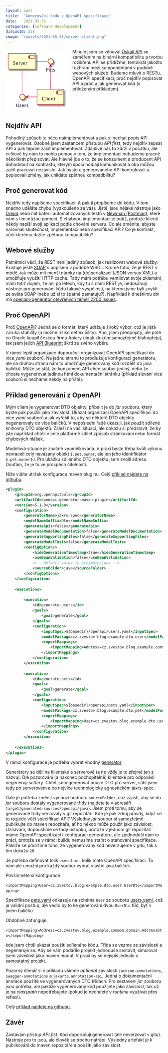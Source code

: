 ```yaml
---
layout: post
title:  "Generování kódu z OpenAPI specifikace"
date:   2021-05-31
categories: [software development]
disqusId: 238
image: "/assets/2021-05-31/server-client.png"
---
```


<div style="float: left; margin: 0.5em 1em 0.5em 0em; text-align: center;"><img src="/assets/2021-05-31/server-client.png" /></div>

Minule jsem se věnoval [Úskalí API](https://blog.zvestov.cz/software%20development/2021/04/28/uskali-API.html) se zaměřením na binární kompatibilitu a tvorbu rozšíření. API se přidržme, tentokrát jakožto rozhraní mezi komponentami v podobě webových služeb. Budeme mluvit o RESTu, OpenAPI specifikaci, proč nejdřív popisovat API a proč a jak generovat kód (s přiloženým příkladem).

<div style="clear:both"></div>
<!--more-->

## Nejdřív API

Pohodlný způsob je něco naimplementovat a pak si nechat popis API vygenerovat. Osobně jsem zastáncem přístupu _API first_, tedy nejdřív sepsat API a pak teprve začít implementovat. Zdánlivě nás to zdrží v počátku, ale celkově by nám to mohlo pomoc v tom, že implementaci nebudeme pracně několikrát přepisovat. Ale hlavně jde o to, že se konzument a producent API dohodnout na kontraktu, kterým spolu hodlají komunikovat a oba můžou začít pracovat nezávisle. Jak byste u generovaného API kontrolovali a popisovali změny, jak uhlídáte zpětnou kompatibilitu?

## Proč generovat kód

Nejdřív tedy napíšeme specifikaci. A pak ji přepíšeme do kódu. V tom snadno uděláte chybu (vyzkoušeno za vás). Jistě, jsou nějaké nástroje jako [Dredd](https://dredd.org/en/latest/) nebo mít baterii automatizovaných testů v [Newman (Postman)](https://learning.postman.com/docs/running-collections/using-newman-cli/command-line-integration-with-newman), které vám s tím můžou pomoci. S chybnou implementací je potíž, protože klienti někdy napíší svoji aplikaci podle chování serveru. Co ale změníte, abyste narovnali skutečnost, implementaci nebo specifikaci API? Co je kontrakt, vůči kterému držíte zpětnou kompatibilitu?

## Webové služby

Pamětníci vědí, že REST není jediný způsob, jak realizovat webové služby. Existuje ještě [SOAP](https://cs.wikipedia.org/wiki/SOAP) s popisem v podobě WSDL. Kromě toho, že je REST v módě, tak může mít menší nároky na (de)serializaci (JSON versus XML) a umožňuje využití HTTP cache. Tady mám potřebu ventilovat svoje zklamání, mám totiž dojem, že ani po letech, kdy tu s námi REST je, nedosahují nástroje pro generování kódu takové vyspělosti, na kterou jsme byli zvyklí ze světa SOAP (nebo už si to špatně pamatuju?). Například k dnešnímu dni má [openapi-generator otevřených téměř 2200 issues](https://github.com/OpenAPITools/openapi-generator/issues).

## Proč OpenAPI

Proč [OpenAPI](https://swagger.io/docs/specification/about/)? Jedná se o formát, který udržuje široký výbor, což je jistá záruka stability (a možné riziko neflexibility). Ano, jsem předpojatý, ale poté co Oracle koupil českou firmu Apiary (jinak klukům samozřejmě blahopřeju), tak jsem jejich [API Blueprint](https://apiblueprint.org/) škrtl ze svého výběru.

V rámci lepší organizace doporučuji organizovat OpenAPI specifikaci do více _yaml_ souborů. Na jednu stranu to prodlužuje konfiguraci generátoru, ale na druhou stranu nám to umožňuje generovaný kód rozdělit do java balíčků. Může se stát, že konzument API chce soubor jediný, nebo že chcete vygenerovat jedinou html dokumentační stránku (příklad slévání více souborů si necháme někdy na příště).

## Příklad generování z OpenAPI

Mým cílem je vygenerovat DTO objekty, přibalit je do _jar_ souboru, který byste pak použili jako závislost. Ukázat organizaci OpenAPI specifikaci do více _yaml_ souborů a jak vyřešit to, aby se některé DTO objekty negenerovaly do více balíčků. V neposlední řadě ukazuji, jak použít sdílené knihovny DTO objektů. Záleží na vaší situaci, ale dokážu si představit, že by jste například chtěli v celé platformě sdílet způsob stránkování nebo formát chybových hlášek.

Modelová situace je značně vyumělkovaná. V praxi byste třeba kvůli výkonu nevraceli celý navázaný objekt `$.pet.owner`, ale jen jeho identifikátor `$.pet.ownerId`. Pro ukázku sdíleného DTO objektu jsem zvolil adresu. Doufám, že je to ve prospěch čitelnosti.

Níže vidíte útržek konfigurace maven pluginu. Celý [příklad najdete na githubu](https://github.com/banterCZ/blog-example-openapi-generator).

```xml
<plugin>
    <groupId>org.openapitools</groupId>
    <artifactId>openapi-generator-maven-plugin</artifactId>
    <version>5.1.0</version>
    <configuration>
        <generatorName>jaxrs-spec</generatorName>
        <modelNameSuffix>Dto</modelNameSuffix>
        <generateApis>false</generateApis>
        <generateModelDocumentation>false</generateModelDocumentation>
        <generateSupportingFiles>false</generateSupportingFiles>
        <generateModelTests>false</generateModelTests>
        <configOptions>
            <hideGenerationTimestamp>true</hideGenerationTimestamp>
            <useBeanValidation>false</useBeanValidation>
            <!-- default value is src/main/java -->
            <sourceFolder>java</sourceFolder>
        </configOptions>
    </configuration>

    <executions>

        <execution>
            <id>generate-users</id>
            <goals>
                <goal>generate</goal>
            </goals>
            <configuration>
                <inputSpec>${basedir}/openapi/users.yaml</inputSpec>
                <modelPackage>cz.zvestov.blog.example.dto.user</modelPackage>
                <importMappings>
                    <importMapping>Address=cz.zvestov.blog.example.common.domain.AddressDto</importMapping>
                </importMappings>
            </configuration>
        </execution>

        <execution>
            <id>generate-pets</id>
            <goals>
                <goal>generate</goal>
            </goals>
            <configuration>
                <inputSpec>${basedir}/openapi/pets.yaml</inputSpec>
                <modelPackage>cz.zvestov.blog.example.dto.pet</modelPackage>
                <importMappings>
                    <importMapping>User=cz.zvestov.blog.example.dto.user.UserDto</importMapping>
                </importMappings>
            </configuration>
        </execution>

    </executions>
</plugin>
```

V rámci konfigurace je potřeba vybrat vhodný [generátor](https://github.com/OpenAPITools/openapi-generator/tree/master/docs/generators)

Generátory se dělí na klientské a serverové (a ne vždy je to zřejmé jen z názvu). Dle pozorování (a nakonec pochopitelně) klientské pro odpovědi negenerují _settery_. Chtěl jsem generovat pouze DTO pro server, sáhl jsem tedy po serverovém a co nejvíce technologicky agnostickém [jaxrs-spec](https://github.com/OpenAPITools/openapi-generator/blob/master/docs/generators/jaxrs-spec.md).

Dále je potřeba změnit výchozí hodnotu `sourceFolder`, což zajistí, aby se do _jar_ souboru dostaly vygenerované třídy (najdete je v adresáři `target/generated-sources/openapi/java`). Jsem proti tomu, aby se generované třídy verzovaly v git repozitáři. Kde je pak zdroj pravdy, když se to rozjede vůči specifikaci API? Výsledný _jar_ soubor si samozřejmě publikujte do maven repozitáře, ať ho někdo může použít jako závislost. Uznávám, dopouštíme se tady ústupku, protože v jednom git repozitáři máme OpenAPI specifikaci i konfiguraci generátoru, ale zjednoduší nám to práci, protože se v rámci buildu nemusíme starat o stahování specifikace. Pakliže se přidržíme toho, že vygenerovaný kód neverzujeme v gitu, tak s tím dokážu žít.

Je potřeba definovat tolik `execution`, kolik máte OpenAPI specifikací. To nám ale umožní pro každý soubor vybrat vlastní java balíček.

Povšimněte si konfigurace

`<importMapping>User=cz.zvestov.blog.example.dto.user.UserDto</importMapping>`

Specifikace [pets.yaml](https://github.com/banterCZ/blog-example-openapi-generator/blob/develop/blog-example-openapi-generator-dto/openapi/pets.yaml) odkazuje na schéma `User` ze souboru [users.yaml](https://github.com/banterCZ/blog-example-openapi-generator/blob/develop/blog-example-openapi-generator-dto/openapi/users.yaml), což je validní postup, ale vedlo by to ke generování dvou `UserDto` tříd, byť v jiném balíčku.

Obdobně zafunguje

`<importMapping>Address=cz.zvestov.blog.example.common.domain.AddressDto</importMapping>`

kde jsem chtěl ukázat použití sdíleného kódu. Třída se vezme ze závislosti a negeneruje se. Aby se vám podařilo projekt jednoduše sestavit, simuloval jsem závislost jako maven modul. V praxi by se nejspíš jednalo o samostatný projekt.

Pozorný čtenář si v příkladu všimne _optional_ závislostí `jackson-annotations`, `swagger-annotations` a `jakarta.annotation-api`. Jedná o dokumentační anotace použité ve vygenerovaných DTO třídách. Pro sestavení _jar_ souboru jsou potřeba, ale pakliže vygenerovaný kód použijete jako závislost, tak už je na _classpath_ nepotřebujete (pokud je nechcete v _runtime_ využívat přes reflexi).

Celý [příklad najdete na githubu](https://github.com/banterCZ/blog-example-openapi-generator).

## Závěr

Zastávám přístup _API fist_. Kód doporučuji generovat (ale neverzovat v gitu). Nástroje pro to jsou, ale člověk se trochu natrápí. Výsledný artefakt je k publikování do maven repozitáře a použití jako závislost.
